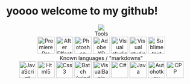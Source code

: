 # yoooo welcome to my github!

<p align="center">
  <img src="https://discord.c99.nl/widget/theme-1/504897777042718722.png"> <br>
  Tools<br>
  <img alt="Premiere Pro 2020 - 2022" width="auto" height="45px" src="https://upload.wikimedia.org/wikipedia/commons/thumb/4/40/Adobe_Premiere_Pro_CC_icon.svg/1200px-Adobe_Premiere_Pro_CC_icon.svg.png"/>
  <img alt="After Effects 2020 - 2022" width="auto" height="45px" src="https://upload.wikimedia.org/wikipedia/commons/thumb/c/cb/Adobe_After_Effects_CC_icon.svg/2101px-Adobe_After_Effects_CC_icon.svg.png"/>
  <img alt="Photoshop 2019 - 2022" width="auto" height="45px" src="https://cdn-icons-png.flaticon.com/512/5968/5968520.png"/>
  <img alt="Adobe XD 2022 - 2022" width="auto" height="45px" src="https://upload.wikimedia.org/wikipedia/commons/thumb/c/c2/Adobe_XD_CC_icon.svg/1051px-Adobe_XD_CC_icon.svg.png"/>
  <img alt="Visual studio 2021 - 2022" width="auto" height="45px" src="https://visualstudio.microsoft.com/wp-content/uploads/2021/10/Product-Icon.svg"/>
  <img alt="Visual studio code 2021 - 2022" width="auto" height="45px" src="https://spece.it/wp-content/uploads/2020/03/1200px-Visual_Studio_Code_1.35_icon.svg.png"/>
  <img alt="Sublime text 2019 - 2022" width="auto" height="45px" src="https://cdn.worldvectorlogo.com/logos/sublime-text.svg"/>
  <br>Known languages / "markdowns"<br>
  <img alt="JavaScript" width="auto" height="45px" src="https://upload.wikimedia.org/wikipedia/commons/thumb/9/99/Unofficial_JavaScript_logo_2.svg/1024px-Unofficial_JavaScript_logo_2.svg.png"/>
  <img alt="Html5" width="auto" height="45px" src="https://www.w3.org/html/logo/downloads/HTML5_Badge_512.png"/>
  <img alt="Css3" width="auto" height="45px" src="https://upload.wikimedia.org/wikipedia/commons/thumb/7/70/Devicon-css3-plain.svg/2048px-Devicon-css3-plain.svg.png"/>
  <img alt="Batch (windows scripts)" src="https://cdn-icons-png.flaticon.com/512/1998/1998519.png" width="auto" height="45px">
  <img alt="VisualBasic" width="auto" height="45px" src="https://cdn.pixabay.com/photo/2015/08/25/13/21/visual-basic-906838_1280.png"/>
  <img alt="C#" width="auto" height="45px" src="https://upload.wikimedia.org/wikipedia/commons/thumb/0/0d/C_Sharp_wordmark.svg/1200px-C_Sharp_wordmark.svg.png"/>
  <img alt="Java" width="auto" height="45px" src="https://impicode.pl/wp-content/uploads/2019/11/java-2.png"/>
  <img alt="Autohotkey scripting language" width="auto" height="45px" src="https://i.imgur.com/tjPOPhB.png"/>
  <img alt="CPP" width="auto" height="45px" src="https://upload.wikimedia.org/wikipedia/commons/thumb/1/18/ISO_C%2B%2B_Logo.svg/1822px-ISO_C%2B%2B_Logo.svg.png"/>
</p>
